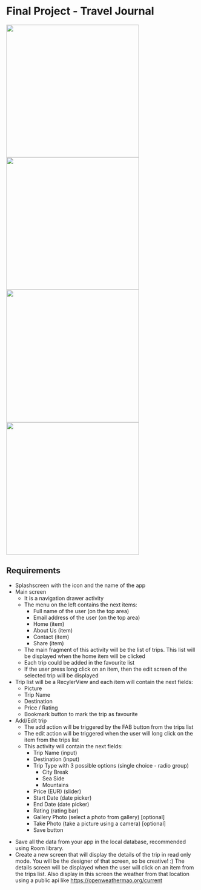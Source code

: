 # Final Project - Travel Journal

<p float="left">
          
  <img src="https://github.com/vladescualexandra/travel-journal/blob/master/demo/register.jpeg" height="350" />
  <img src="https://github.com/vladescualexandra/travel-journal/blob/master/demo/trips-list.jpeg" height="350" />
  <img src="https://github.com/vladescualexandra/travel-journal/blob/master/demo/add-trip.jpeg" height="350" />
  <img src="https://github.com/vladescualexandra/travel-journal/blob/master/demo/trip-display.jpeg" height="350" />

</p>

## Requirements
* Splashscreen with the icon and the name of the app
* Main screen
  - It is a navigation drawer activity
  - The menu on the left contains the next items:
      - Full name of the user (on the top area)
      - Email address of the user (on the top area)
      - Home (item)
      - About Us (item)
      - Contact (item)
      - Share (item)
  - The main fragment of this activity will be the list of trips. This list will be displayed when the home item will be clicked
  - Each trip could be added in the favourite list
  - If the user press long click on an item, then the edit screen of the selected trip will be displayed
* Trip list will be a RecylerView and each item will contain the next fields:
  - Picture
  - Trip Name
  - Destination
  - Price / Rating
  - Bookmark button to mark the trip as favourite
* Add/Edit trip
  - The add action will be triggered by the FAB button from the trips list
  - The edit action will be triggered when the user will long click on the item from the trips list
  - This activity will contain the next fields:
      - Trip Name (input)
      - Destination (input)
      - Trip Type with 3 possible options (single choice - radio group)
        - City Break
        - Sea Side
        - Mountains
      - Price (EUR) (slider)
      - Start Date (date picker)
      - End Date (date picker)
      - Rating (rating bar)
      - Gallery Photo (select a photo from gallery) [optional]
      - Take Photo (take a picture using a camera) [optional]
      - Save button
- Save all the data from your app in the local database, recommended using Room library.
- Create a new screen that will display the details of the trip in read only mode. You will be the designer of that screen, so be creative! :) The details screen will be displayed when the user will click on an item from the trips list. Also display in this screen the weather from that location using a public api like https://openweathermao.org/current



